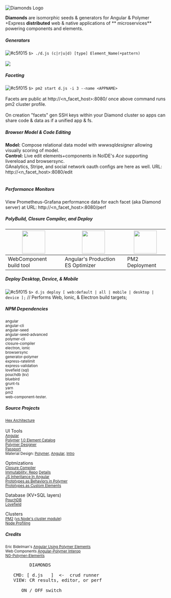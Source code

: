 <article class="markdown-body entry-content" itemprop="mainContentOfPage">

![Diamonds Logo](http://cinemacloud.co/diamondstack.png?58)

**Diamonds** are isomorphic seeds & generators for Angular & Polymer +Express **distributed** web & native applications of ** microservices** powering components and elements. 

##### **Generators**
![#c5f015](https://placehold.it/15/c5f015/000000?text=+) `$> ./d.js (c|r|u|d) [type] Element_Name(+pattern)`<br><br>
[![](http://cinemacloud.co/cloud_facets.png?.52)](#)

##### **Faceting**
![#c5f015](https://placehold.it/15/c5f015/000000?text=+) `$> pm2 start d.js -i 3 --name <APPNAME>`<br><br>
Facets are public at http://&lt;n_facet_host&gt;:8080/ once above command runs pm2 cluster profile.
<br><br>
On creation "facets" gen SSH keys within your Diamond cluster so apps can share code & data as if a unified app & fs.

##### **Browser Model & Code Editing**
**Model:** Compose relational data model with *wwwsqldesigner* allowing visually scoring of model.<br>
**Control:** Live edit elements+components in NoIDE's *Ace* supporting livereload and browsersync.
<br>GAnalytics, Stripe, and social network oauth configs are here as well.
URL: http://&lt;n_facet_host&gt;:8080/edit
<br><br>
##### **Performance Monitors**
View Prometheus-Grafana performance data for each facet (aka Diamond server) at
URL: http://&lt;n_facet_host&gt;:8080/perf

##### **PolyBuild, Closure Compiler, and Deploy**

| <img src=http://cinemacloud.co/stamp.png width=72 height=72> | <img src=http://cinemacloud.co/closure.png width=72 height=72> | <img src=http://cinemacloud.co/deploy.png width=72 height=72> |
| --- | --- | --- |
| WebComponent build tool | Angular's Production ES Optimizer| PM2 Deployment |

##### **Deploy Desktop, Device, & Mobile**

![#c5f015](https://placehold.it/15/c5f015/000000?text=+) `$> d.js deploy [ web:default | all | mobile | desktop | device ];` // Performs Web, Ionic, & Electron build targets;

##### NPM Dependencies
<sup>
angular<Br>
angular-cli<br>
angular-seed<br>
 angular-seed-advanced<br>
polymer-cli<br>
closure-compiler<br>
electron, ionic<br>
browsersync<br>
generator-polymer<br>
express-ratelimit<br>
express-validation<br>
lovefield (sql)<br>
pouchdb (kv)<br>
bluebird<br>
grunt-ts<br>
yarn<br>
pm2<br>
web-component-tester.</sup>

##### [<span class="octicon octicon-link"></span>](#source-projects)Source Projects
<sub>[Hex Architecture](http://victorsavkin.com/post/42542190528/hexagonal-architecture-for-rails-developers)</sub><br><br>
UI Tools<br>
<sub>[Angular](/tachy0n/diamonds/blob/master/angularjs.org)</sub><br>
<sub>[Polymer](/tachy0n/diamonds/blob/master/www.polymer-project.org) [1.0 Element Catalog](https://elements.polymer-project.org/)</sub><br>
<sub>[Polymer Designer](http://polymer-designer.appspot.com)</sub><br>
<sub>[Passport](/tachy0n/diamonds/blob/master/passportjs.org)</sub><br>
<sub>Material Design: [Polymer](https://www.polymer-project.org/docs/elements/material.html), [Angular](https://material.angularjs.org/), [Intro](http://www.google.com/design/spec/material-design/introduction.html)</sub><br>

Optmizations<br>
<sub>[Closure Compiler](https://github.com/google/closure-compiler)</sub><br>
<sub>[Immutability: ](http://blog.mgechev.com/2015/03/02/immutability-in-angularjs-immutablejs/)[Repo](https://github.com/mgechev/angular-immutable) [Details](http://victorsavkin.com/post/110170125256/change-detection-in-angular-2)</sub><br>
<sub>[JS Inheritance In Angular](http://blog.mgechev.com/2013/12/18/inheritance-services-controllers-in-angularjs/)</sub><br>
<sub>[Prototypes as Behaviors in Polymer](https://www.polymer-project.org/1.0/docs/devguide/behaviors)</sub><br>
<sub>[Prototypes as Custom Elements](https://www.polymer-project.org/1.0/docs/devguide/registering-elements)</sub>

Database (KV+SQL layers)<br>
<sub>[PouchDB](https://github.com/pouchdb/pouchdb)</sub><br>
<sub>[Lovefield](https://github.com/google/lovefield)</sub><br>

Clusters<br>
<sub>[PM2](https://github.com/Unitech/pm2) ([vs Node's cluster module](https://keymetrics.io/2015/03/26/pm2-clustering-made-easy/))</sub><br>
<sub>[Node Profiling](https://github.com/thlorenz/v8-perf/issues/4)</sub><br>
##### [<span class="octicon octicon-link"></span>](#credits)Credits<br>
<sub>Eric Bidelman's [Angular Using Polymer Elements](https://www.youtube.com/watch?v=p1NpZ-0Op0w)</sub><br>
<sub>Web Components [Angular-Polymer Interop](https://github.com/webcomponents/angular-interop)</sub><br>
<sub>[NG-Polymer-Elements](http://ngmodules.org/modules/ng-polymer-elements)</sub>

</article>


 <pre>
         DIAMONDS    

   CMD: [ d.js   ]  <-  crud runner
   VIEW: CR results, editor, or perf

      ON / OFF switch 
</pre>

